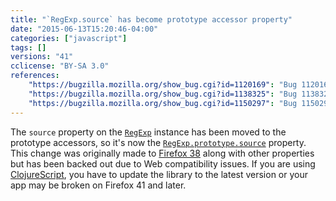 ```yaml
---
title: "`RegExp.source` has become prototype accessor property"
date: "2015-06-13T15:20:46-04:00"
categories: ["javascript"]
tags: []
versions: "41"
cclicense: "BY-SA 3.0"
references:
    "https://bugzilla.mozilla.org/show_bug.cgi?id=1120169": "Bug 1120169 - Implement RegExp.prototype.{global, ignoreCase, multiline, source, sticky, unicode}"
    "https://bugzilla.mozilla.org/show_bug.cgi?id=1138325": "Bug 1138325 - Turning RegExp#source from an instance property into an accessor breaks ClojureScript apps"
    "https://bugzilla.mozilla.org/show_bug.cgi?id=1150297": "Bug 1150297 - Move source property to RegExp instance again."
---
```

The `source` property on the [`RegExp`](https://developer.mozilla.org/en-US/docs/Web/JavaScript/Reference/Global_Objects/RegExp) instance has been moved to the prototype accessors, so it's now the [`RegExp.prototype.source`](https://developer.mozilla.org/en-US/docs/Web/JavaScript/Reference/Global_Objects/RegExp/source) property. This change was originally made to [Firefox 38](https://www.fxsitecompat.com/en-US/versions/38/) along with other properties but has been backed out due to Web compatibility issues. If you are using [ClojureScript](https://github.com/clojure/clojurescript), you have to update the library to the latest version or your app may be broken on Firefox 41 and later.
